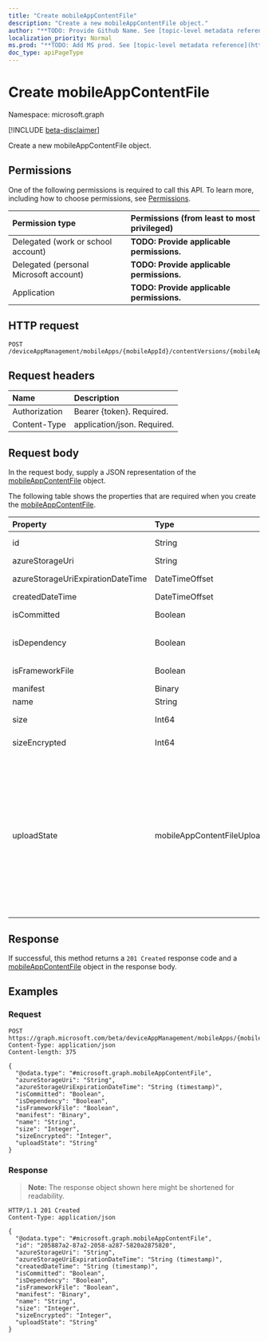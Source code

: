 ```yaml
---
title: "Create mobileAppContentFile"
description: "Create a new mobileAppContentFile object."
author: "**TODO: Provide Github Name. See [topic-level metadata reference](https://msgo.azurewebsites.net/add/document/guidelines/metadata.html#topic-level-metadata)**"
localization_priority: Normal
ms.prod: "**TODO: Add MS prod. See [topic-level metadata reference](https://msgo.azurewebsites.net/add/document/guidelines/metadata.html#topic-level-metadata)**"
doc_type: apiPageType
---
```


# Create mobileAppContentFile
Namespace: microsoft.graph

[!INCLUDE [beta-disclaimer](../../includes/beta-disclaimer.md)]

Create a new mobileAppContentFile object.

## Permissions
One of the following permissions is required to call this API. To learn more, including how to choose permissions, see [Permissions](/graph/permissions-reference).

|Permission type|Permissions (from least to most privileged)|
|:---|:---|
|Delegated (work or school account)|**TODO: Provide applicable permissions.**|
|Delegated (personal Microsoft account)|**TODO: Provide applicable permissions.**|
|Application|**TODO: Provide applicable permissions.**|

## HTTP request

<!-- {
  "blockType": "ignored"
}
-->
``` http
POST /deviceAppManagement/mobileApps/{mobileAppId}/contentVersions/{mobileAppContentId}/files
```

## Request headers
|Name|Description|
|:---|:---|
|Authorization|Bearer {token}. Required.|
|Content-Type|application/json. Required.|

## Request body
In the request body, supply a JSON representation of the [mobileAppContentFile](../resources/mobileappcontentfile.md) object.

The following table shows the properties that are required when you create the [mobileAppContentFile](../resources/mobileappcontentfile.md).

|Property|Type|Description|
|:---|:---|:---|
|id|String|**TODO: Add Description** Inherited from [entity](../resources/entity.md)|
|azureStorageUri|String|The Azure Storage URI.|
|azureStorageUriExpirationDateTime|DateTimeOffset|The time the Azure storage Uri expires.|
|createdDateTime|DateTimeOffset|The time the file was created.|
|isCommitted|Boolean|A value indicating whether the file is committed.|
|isDependency|Boolean|Whether the content file is a dependency for the main content file.|
|isFrameworkFile|Boolean|A value indicating whether the file is a framework file.|
|manifest|Binary|The manifest information.|
|name|String|the file name.|
|size|Int64|The size of the file prior to encryption.|
|sizeEncrypted|Int64|The size of the file after encryption.|
|uploadState|mobileAppContentFileUploadState|The state of the current upload request. Possible values are: `success`, `transientError`, `error`, `unknown`, `azureStorageUriRequestSuccess`, `azureStorageUriRequestPending`, `azureStorageUriRequestFailed`, `azureStorageUriRequestTimedOut`, `azureStorageUriRenewalSuccess`, `azureStorageUriRenewalPending`, `azureStorageUriRenewalFailed`, `azureStorageUriRenewalTimedOut`, `commitFileSuccess`, `commitFilePending`, `commitFileFailed`, `commitFileTimedOut`.|



## Response

If successful, this method returns a `201 Created` response code and a [mobileAppContentFile](../resources/mobileappcontentfile.md) object in the response body.

## Examples

### Request
<!-- {
  "blockType": "request",
  "name": "create_mobileappcontentfile_from_"
}
-->
``` http
POST https://graph.microsoft.com/beta/deviceAppManagement/mobileApps/{mobileAppId}/contentVersions/{mobileAppContentId}/files
Content-Type: application/json
Content-length: 375

{
  "@odata.type": "#microsoft.graph.mobileAppContentFile",
  "azureStorageUri": "String",
  "azureStorageUriExpirationDateTime": "String (timestamp)",
  "isCommitted": "Boolean",
  "isDependency": "Boolean",
  "isFrameworkFile": "Boolean",
  "manifest": "Binary",
  "name": "String",
  "size": "Integer",
  "sizeEncrypted": "Integer",
  "uploadState": "String"
}
```


### Response
>**Note:** The response object shown here might be shortened for readability.
<!-- {
  "blockType": "response",
  "truncated": true,
  "@odata.type": "microsoft.graph.mobileAppContentFile"
}
-->
``` http
HTTP/1.1 201 Created
Content-Type: application/json

{
  "@odata.type": "#microsoft.graph.mobileAppContentFile",
  "id": "205887a2-87a2-2058-a287-5820a2875820",
  "azureStorageUri": "String",
  "azureStorageUriExpirationDateTime": "String (timestamp)",
  "createdDateTime": "String (timestamp)",
  "isCommitted": "Boolean",
  "isDependency": "Boolean",
  "isFrameworkFile": "Boolean",
  "manifest": "Binary",
  "name": "String",
  "size": "Integer",
  "sizeEncrypted": "Integer",
  "uploadState": "String"
}
```

